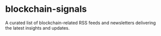 # blockchain-signals
A curated list of blockchain-related RSS feeds and newsletters delivering the latest insights and updates.
